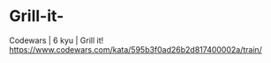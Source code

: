 # Grill-it-
Codewars | 6 kyu | Grill it!
https://www.codewars.com/kata/595b3f0ad26b2d817400002a/train/
